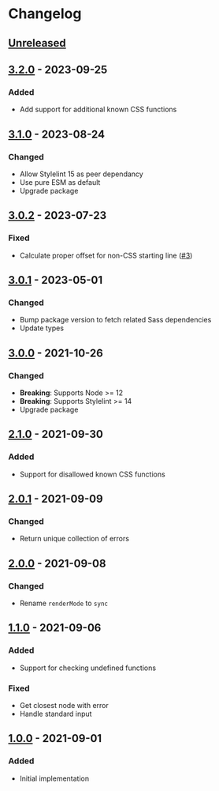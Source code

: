 # Changelog

## [Unreleased][]

## [3.2.0][] - 2023-09-25

### Added

-   Add support for additional known CSS functions

## [3.1.0][] - 2023-08-24

### Changed

-   Allow Stylelint 15 as peer dependancy
-   Use pure ESM as default
-   Upgrade package

## [3.0.2][] - 2023-07-23

### Fixed

-   Calculate proper offset for non-CSS starting line ([#3](/issues/3))

## [3.0.1][] - 2023-05-01

### Changed

-   Bump package version to fetch related Sass dependencies
-   Update types

## [3.0.0][] - 2021-10-26

### Changed

-   **Breaking**: Supports Node >= 12
-   **Breaking**: Supports Stylelint >= 14
-   Upgrade package

## [2.1.0][] - 2021-09-30

### Added

-   Support for disallowed known CSS functions

## [2.0.1][] - 2021-09-09

### Changed

-   Return unique collection of errors

## [2.0.0][] - 2021-09-08

### Changed

-   Rename `renderMode` to `sync`

## [1.1.0][] - 2021-09-06

### Added

-   Support for checking undefined functions

### Fixed

-   Get closest node with error
-   Handle standard input

## [1.0.0][] - 2021-09-01

### Added

-   Initial implementation

[1.0.0]: https://github.com/niksy/stylelint-sass-render-errors/tree/v1.0.0
[1.1.0]: https://github.com/niksy/stylelint-sass-render-errors/tree/v1.1.0
[2.0.0]: https://github.com/niksy/stylelint-sass-render-errors/tree/v2.0.0
[2.0.1]: https://github.com/niksy/stylelint-sass-render-errors/tree/v2.0.1
[2.1.0]: https://github.com/niksy/stylelint-sass-render-errors/tree/v2.1.0
[3.0.0]: https://github.com/niksy/stylelint-sass-render-errors/tree/v3.0.0
[3.0.1]: https://github.com/niksy/stylelint-sass-render-errors/tree/v3.0.1
[3.0.2]: https://github.com/niksy/stylelint-sass-render-errors/tree/v3.0.2
[3.1.0]: https://github.com/niksy/stylelint-sass-render-errors/tree/v3.1.0
[Unreleased]:
	https://github.com/niksy/stylelint-sass-render-errors/compare/v3.2.0...HEAD
[3.2.0]: https://github.com/niksy/stylelint-sass-render-errors/tree/v3.2.0

